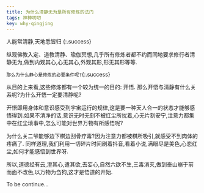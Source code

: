 ```yaml
---
title: 为什么清静无为是所有修炼的法门
tags: 神神叨叨
key: why-qingjing
---
```


人能常清静,天地悉皆归
{:.success}

纵观佛教入定、道教清静、瑜伽冥想,几乎所有修炼者都不约而同地要求修行者清静无为,做到内观其心,心无其心,外观其形,形无其形等等.

`那么为什么静心是修炼的必要条件呢?`{:.success}

从目的上来看,这些修炼都有一个较为统一的目的: 开悟. 
那么开悟与清静有什么关系呢?为什么开悟一定要清静呢?

开悟即用身体和意识感受到宇宙运行的规律,这是要一种天人合一的状态才能够感悟得到.如果不清净的话,意识无时无刻不被红尘所扰着,心无片刻安宁,注意力都集中在红尘琐事中,怎么可能对世界万物有所感悟呢?

为什么关二爷能够边下棋边刮骨疗毒?因为注意力都被棋所吸引,就感受不到肉体的疼痛了.
同样道理,我们利用一切碎片时间刷着抖音,看着小说,满眼尽是美色,心恋红尘,如何才能感悟到世界呀.

所以,道德经有云,澄其心,遣其欲,去妄心,自然六欲不生,三毒消灭,做到泰山崩于前而面不改色,以万物为刍狗,这才是悟道的开始.

To be continue...





